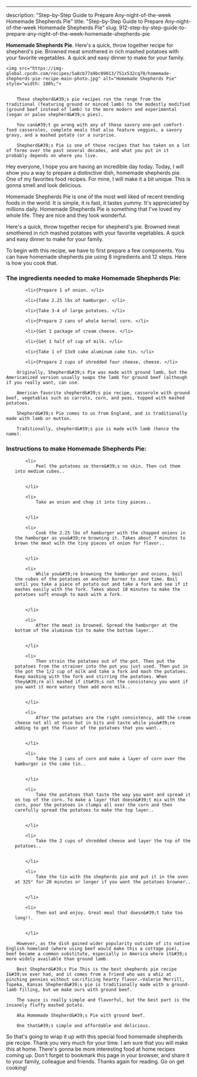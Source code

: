 ---
description: "Step-by-Step Guide to Prepare Any-night-of-the-week Homemade Shepherds Pie"
title: "Step-by-Step Guide to Prepare Any-night-of-the-week Homemade Shepherds Pie"
slug: 912-step-by-step-guide-to-prepare-any-night-of-the-week-homemade-shepherds-pie

<p>
	<strong>Homemade Shepherds Pie</strong>. 
	Here&#39;s a quick, throw together recipe for shepherd&#39;s pie. Browned meat smothered in rich mashed potatoes with your favorite vegetables. A quick and easy dinner to make for your family.
</p>
<p>
	
	<img src="https://img-global.cpcdn.com/recipes/5a8cb77a9bc09013/751x532cq70/homemade-shepherds-pie-recipe-main-photo.jpg" alt="Homemade Shepherds Pie" style="width: 100%;">
	
	
		These shepherd&#39;s pie recipes run the range from the traditional (featuring ground or minced lamb) to the modestly modified (ground beef instead of lamb) to the more modern and experimental (vegan or paleo shepherd&#39;s pies).
	
		You can&#39;t go wrong with any of these savory one-pot comfort-food casseroles, complete meals that also feature veggies, a savory gravy, and a mashed potato (or a surprise.
	
		Shepherd&#39;s Pie is one of those recipes that has taken on a lot of forms over the past several decades, and what you put in it probably depends on where you live.
	
</p>
<p>
	Hey everyone, I hope you are having an incredible day today. Today, I will show you a way to prepare a distinctive dish, homemade shepherds pie. One of my favorites food recipes. For mine, I will make it a bit unique. This is gonna smell and look delicious.
</p>
	
<p>
	Homemade Shepherds Pie is one of the most well liked of recent trending foods in the world. It is simple, it is fast, it tastes yummy. It's appreciated by millions daily. Homemade Shepherds Pie is something that I've loved my whole life. They are nice and they look wonderful.
</p>
<p>
	Here&#39;s a quick, throw together recipe for shepherd&#39;s pie. Browned meat smothered in rich mashed potatoes with your favorite vegetables. A quick and easy dinner to make for your family.
</p>

<p>
To begin with this recipe, we have to first prepare a few components. You can have homemade shepherds pie using 8 ingredients and 12 steps. Here is how you cook that.
</p>

<h3>The ingredients needed to make Homemade Shepherds Pie:</h3>

<ol>
	
		<li>{Prepare 1 of onion. </li>
	
		<li>{Take 2.25 lbs of hamburger. </li>
	
		<li>{Take 3-4 of large potatoes. </li>
	
		<li>{Prepare 2 cans of whole kernel corn. </li>
	
		<li>{Get 1 package of cream cheese. </li>
	
		<li>{Get 1 half of cup of milk. </li>
	
		<li>{Take 1 of 13x9 cake aluminum cake tin. </li>
	
		<li>{Prepare 2 cups of shredded four cheese, cheese. </li>
	
</ol>
<p>
	
		Originally, Shepherd&#39;s Pie was made with ground lamb, but the Americanized version usually swaps the lamb for ground beef (although if you really want, can use.
	
		American favorite shepherd&#39;s pie recipe, casserole with ground beef, vegetables such as carrots, corn, and peas, topped with mashed potatoes.
	
		Shepherd&#39;s Pie comes to us from England, and is traditionally made with lamb or mutton.
	
		Traditionally, shepherd&#39;s pie is made with lamb (hence the name).
	
</p>

<h3>Instructions to make Homemade Shepherds Pie:</h3>

<ol>
	
		<li>
			Peel the potatoes so there&#39;s no skin. Then cut them into medium cubes..
			
			
		</li>
	
		<li>
			Take an onion and chop it into tiny pieces..
			
			
		</li>
	
		<li>
			Cook the 2.25 lbs of hamburger with the chopped onions in the hamburger as you&#39;re browning it. Takes about 7 minutes to brown the meat with the tiny pieces of onion for flavor..
			
			
		</li>
	
		<li>
			While you&#39;re browning the hamburger and onions, boil the cubes of the potatoes on another burner to save time. Boil until you take a piece of potato out and take a fork and see if it mashes easily with the fork. Takes about 10 minutes to make the potatoes soft enough to mash with a fork.
			
			
		</li>
	
		<li>
			After the meat is browned. Spread the hamburger at the bottom of the aluminum tin to make the bottom layer..
			
			
		</li>
	
		<li>
			Then strain the potatoes out of the pot. Then put the potatoes from the strainer into the pot you just used. Then put in the pot the 1/2 cup of milk and take a fork and mash the potatoes. Keep mashing with the fork and stirring the potatoes. When they&#39;re all mashed if it&#39;s not the consistency you want if you want it more watery then add more milk..
			
			
		</li>
	
		<li>
			After the potatoes are the right consistency, add the cream cheese not all at once but in bits and taste while you&#39;re adding to get the flavor of the potatoes that you want..
			
			
		</li>
	
		<li>
			Take the 2 cans of corn and make a layer of corn over the hamburger in the cake tin..
			
			
		</li>
	
		<li>
			Take the potatoes that taste the way you want and spread it on top of the corn. To make a layer that doesn&#39;t mix with the corn, pour the potatoes in clumps all over the corn and then carefully spread the potatoes to make the top layer..
			
			
		</li>
	
		<li>
			Take the 2 cups of shredded cheese and layer the top of the potatoes..
			
			
		</li>
	
		<li>
			Take the tin with the shepherds pie and put it in the oven at 325° for 20 minutes or longer if you want the potatoes browner..
			
			
		</li>
	
		<li>
			Then eat and enjoy. Great meal that doesn&#39;t take too long!!.
			
			
		</li>
	
</ol>

<p>
	
		However, as the dish gained wider popularity outside of its native English homeland (where using beef would make this a cottage pie), beef became a common substitute, especially in America where it&#39;s more widely available than ground lamb.
	
		Best Shepherd&#39;s Pie This is the best shepherds pie recipe I&#39;ve ever had, and it comes from a friend who was a whiz at pinching pennies without sacrificing hearty flavor.—Valerie Merrill, Topeka, Kansas Shepherd&#39;s pie is traditionally made with a ground-lamb filling, but we make ours with ground beef.
	
		The sauce is really simple and flavorful, but the best part is the insanely fluffy mashed potato.
	
		Aka Homemade Shepherd&#39;s Pie with ground beef.
	
		One that&#39;s simple and affordable and delicious.
	
</p>

<p>
	So that's going to wrap it up with this special food homemade shepherds pie recipe. Thank you very much for your time. I am sure that you will make this at home. There's gonna be more interesting food at home recipes coming up. Don't forget to bookmark this page in your browser, and share it to your family, colleague and friends. Thanks again for reading. Go on get cooking!
</p>
